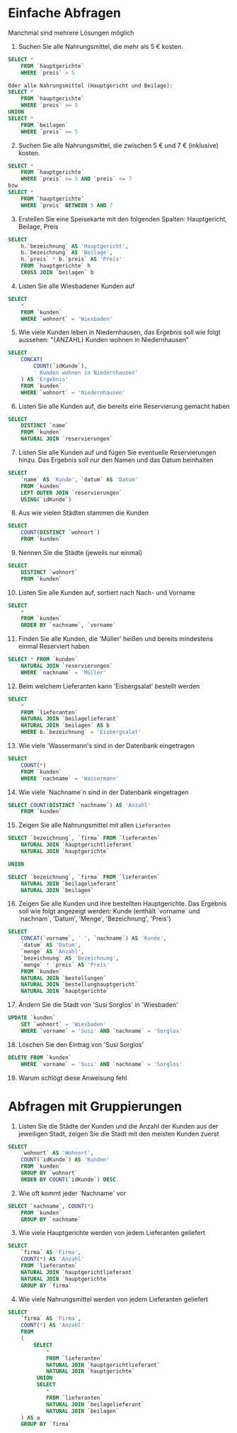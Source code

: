 # Einfache Abfragen
Manchmal sind mehrere Lösungen möglich
1. Suchen Sie alle Nahrungsmittel, die mehr als 5 € kosten.
```SQL
SELECT *
    FROM `hauptgerichte`
    WHERE `preis` > 5

Oder alle Nahrungsmittel (Hauptgericht und Beilage):
SELECT *
    FROM `hauptgerichte`
    WHERE `preis` >= 5
UNION
SELECT *
    FROM `beilagen`
    WHERE `preis` >= 5
```

2. Suchen Sie alle Nahrungsmittel, die zwischen 5 € und 7 € (inklusive) kosten.
```SQL
SELECT *
    FROM `hauptgerichte`
    WHERE `preis` >= 5 AND `preis` <= 7
bzw
SELECT *
    FROM `hauptgerichte`
    WHERE `preis` BETWEEN 5 AND 7
```

3. Erstellen Sie eine Speisekarte mit den folgenden Spalten: Hauptgericht, Beilage, Preis
```SQL
SELECT
    h.`bezeichnung` AS 'Hauptgericht',
    b.`bezeichnung` AS 'Beilage',
    h.`preis` * b.`preis` AS 'Preis'
    FROM `hauptgerichte` h
    CROSS JOIN `beilagen` b
```

4. Listen Sie alle Wiesbadener Kunden auf
```SQL
SELECT
    *
    FROM `kunden`
    WHERE `wohnort` = 'Wiesbaden'
```

5. Wie viele Kunden leben in Niedernhausen, das Ergebnis soll wie folgt aussehen: "{ANZAHL} Kunden wohnen in Niedernhausen"
```SQL
SELECT
    CONCAT(
        COUNT(`idKunde`),
        ' Kunden wohnen in Niedernhausen'
    ) AS 'Ergebnis'
    FROM `kunden`
    WHERE `wohnort` = 'Niedernhausen'
```

6. Listen Sie alle Kunden auf, die bereits eine Reservierung gemacht haben
```SQL
SELECT
    DISTINCT `name`
    FROM `kunden`
    NATURAL JOIN `reservierungen`
```

7. Listen Sie alle Kunden auf und fügen Sie eventuelle Reservierungen hinzu. Das Ergebnis soll nur den Namen und das Datum beinhalten
```SQL
SELECT
    `name` AS 'Kunde', `datum` AS 'Datum'
    FROM `kunden`
    LEFT OUTER JOIN `reservierungen`
    USING(`idKunde`)
```

8. Aus wie vielen Städten stammen die Kunden
```SQL
SELECT
    COUNT(DISTINCT `wohnort`)
    FROM `kunden`
```

9. Nennen Sie die Städte (jeweils nur einmal)
```SQL
SELECT
    DISTINCT `wohnort`
    FROM `kunden`
```

10. Listen Sie alle Kunden auf, sortiert nach Nach- und Vorname
```SQL
SELECT
    *
    FROM `kunden`
    ORDER BY `nachname`, `vorname`
```

11. Finden Sie alle Kunden, die 'Müller' heißen und bereits mindestens einmal Reserviert haben
```SQL
SELECT * FROM `kunden`
	NATURAL JOIN `reservierungen`
    WHERE `nachname` = 'Müller'
```

12. Beim welchem Lieferanten kann 'Eisbergsalat' bestellt werden
```SQL
SELECT
	*
    FROM `lieferanten`
    NATURAL JOIN `beilagelieferant`
    NATURAL JOIN `beilagen` AS b
    WHERE b.`bezeichnung` = 'Eisbergsalat'
```

13. Wie viele \'Wassermann\'s sind in der Datenbank eingetragen
```SQL
SELECT
    COUNT(*)
    FROM `kunden`
    WHERE `nachname` = 'Wassermann'
```
14. Wie viele \`Nachname\`n sind in der Datenbank eingetragen
```SQL
SELECT COUNT(DISTINCT `nachname`) AS 'Anzahl'
	FROM `kunden`
```

15. Zeigen Sie alle Nahrungsmittel mit allen `Lieferanten`
```SQL
SELECT `bezeichnung`, `firma` FROM `lieferanten`
	NATURAL JOIN `hauptgerichtlieferant`
    NATURAL JOIN `hauptgerichte`

UNION

SELECT `bezeichnung`, `firma` FROM `lieferanten`
	NATURAL JOIN `beilagelieferant`
    NATURAL JOIN `beilagen`
```

16. Zeigen Sie alle Kunden und ihre bestellten Hauptgerichte. Das Ergebnis soll wie folgt angezeigt werden:
Kunde (enthält \`vorname\` und \`nachnam\`, 'Datum', 'Menge', 'Bezeichnung', 'Preis')
```SQL
SELECT
	CONCAT(`vorname`, ' ', `nachname`) AS 'Kunde',
    `datum` AS 'Datum',
    `menge` AS 'Anzahl',
    `bezeichnung` AS 'Bezeichnung',
    `menge` * `preis` AS 'Preis'
    FROM `kunden`
    NATURAL JOIN `bestellungen`
    NATURAL JOIN `bestellunghauptgericht`
    NATURAL JOIN `hauptgerichte`
```

17. Ändern Sie die Stadt von 'Susi Sorglos' in 'Wiesbaden'
```SQL
UPDATE `kunden`
    SET `wohnort` = 'Wiesbaden'
    WHERE `vorname` = 'Susi' AND `nachname` = 'Sorglos'
```

18. Löschen Sie den Eintrag von 'Susi Sorglos'
```SQL
DELETE FROM `kunden`
    WHERE `vorname` = 'Susi' AND `nachname` = 'Sorglos'
```
19. Warum schlögt diese Anweisung fehl

# Abfragen mit Gruppierungen
1. Listen Sie die Städte der Kunden und die Anzahl der Kunden aus der jeweiligen Stadt, zeigen Sie die Stadt mit den meisten Kunden zuerst
```SQL
SELECT
    `wohnort` AS 'Wohnort',
    COUNT(`idKunde`) AS 'Kunden'
    FROM `kunden`
    GROUP BY `wohnort`
    ORDER BY COUNT(`idKunde`) DESC
```

2. Wie oft kommt jeder \`Nachname\` vor
```SQL
SELECT `nachname`, COUNT(*)
	FROM `kunden`
	GROUP BY `nachname`
```

3. Wie viele Hauptgerichte werden von jedem Lieferanten geliefert
```SQL
SELECT
    `firma` AS 'Firma',
    COUNT(*) AS 'Anzahl'
    FROM `lieferanten`
    NATURAL JOIN `hauptgerichtlieferant`
    NATURAL JOIN `hauptgerichte`
    GROUP BY `firma`
```

4. Wie viele Nahrungsmittel werden von jedem Lieferanten geliefert
```SQL
SELECT
	`firma` AS 'Firma',
    COUNT(*) AS 'Anzahl'
    FROM
    (
        SELECT
            *
            FROM `lieferanten`
            NATURAL JOIN `hauptgerichtlieferant`
            NATURAL JOIN `hauptgerichte`
         UNION
         SELECT
            *
            FROM `lieferanten`
            NATURAL JOIN `beilagelieferant`
            NATURAL JOIN `beilagen`
    ) AS a
	GROUP BY `firma`
```
